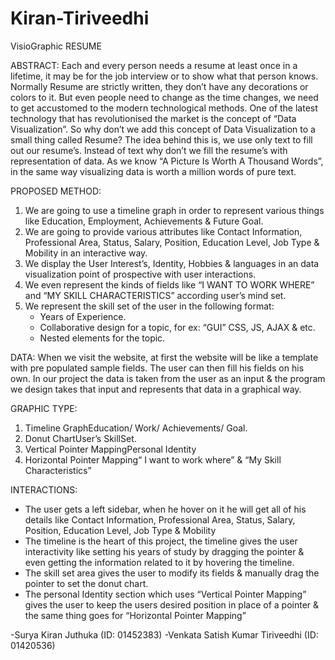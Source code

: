 Kiran-Tiriveedhi
================
VisioGraphic RESUME

ABSTRACT:
Each and every person needs a resume at least once in a lifetime, it may be for the job interview or to show what that person knows. Normally Resume are strictly written, they don’t have any decorations or colors to it. But even people need to change as the time changes, we need to get accustomed to the modern technological methods. One of the latest technology that has revolutionised the market is the concept of “Data Visualization”. So why don’t we add this concept of Data Visualization to a small thing called Resume? The idea behind this is, we use only text to fill out our resume’s. Instead of text why don’t we fill the resume’s with representation of data. As we know “A Picture Is Worth A Thousand Words”, in the same way visualizing data is worth a million words of pure text.

PROPOSED METHOD:
1. We are going to use a timeline graph in order to represent various things like Education, Employment, Achievements & Future Goal.
2. We are going to provide various attributes like Contact Information, Professional Area, Status, Salary, Position, Education Level, Job Type & Mobility in an interactive way.
3. We display the User Interest’s, Identity, Hobbies & languages in an data visualization point of prospective with user interactions.
4. We even represent the kinds of fields like “I WANT TO WORK WHERE” and “MY SKILL CHARACTERISTICS” according user’s mind set.
5. We represent the skill set of the user in the following format:
    * Years of Experience.
    * Collaborative design for a topic, for ex: “GUI” CSS, JS, AJAX & etc.
    * Nested elements for the topic.
    
DATA:
When we visit the website, at first the website will be like a template with pre populated sample fields. The user can then fill his fields on his own. In our project the data is taken from the user as an input & the program we design takes that input and represents that data in a graphical way.

GRAPHIC TYPE:
1. Timeline GraphEducation/ Work/ Achievements/ Goal.
2. Donut ChartUser’s SkillSet.
3. Vertical Pointer MappingPersonal Identity
4. Horizontal Pointer Mapping“ I want to work where” & “My Skill Characteristics”

INTERACTIONS:
* The user gets a left sidebar, when he hover on it he will get all of his details like Contact Information, Professional Area, Status, Salary, Position, Education Level, Job Type & Mobility
* The timeline is the heart of this project, the timeline gives the user interactivity like setting his years of study by dragging the pointer & even getting the information related to it by hovering the timeline.
* The skill set area gives the user to modify its fields & manually drag the pointer to set the donut chart.
* The personal Identity section which uses “Vertical Pointer Mapping” gives the user to keep the users desired position in place of a pointer & the same thing goes for “Horizontal Pointer Mapping”


-Surya Kiran Juthuka (ID: 01452383)
-Venkata Satish Kumar Tiriveedhi (ID: 01420536)